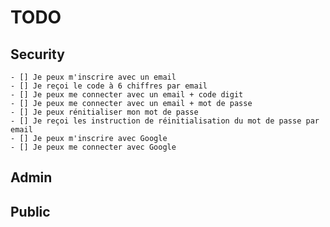 # TODO
## Security
    - [] Je peux m'inscrire avec un email
    - [] Je reçoi le code à 6 chiffres par email
    - [] Je peux me connecter avec un email + code digit
    - [] Je peux me connecter avec un email + mot de passe
    - [] Je peux rénitialiser mon mot de passe
    - [] Je reçoi les instruction de réinitialisation du mot de passe par email
    - [] Je peux m'inscrire avec Google
    - [] Je peux me connecter avec Google
## Admin
## Public